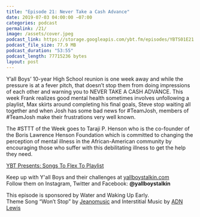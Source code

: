 ```yaml
---
title: "Episode 21: Never Take a Cash Advance"
date: 2019-07-03 04:00:00 −07:00
categories: podcast
permalink: /21/
image: /assets/cover.jpeg
podcast_link: https://storage.googleapis.com/ybt.fm/episodes/YBTS01E21.mp3
podcast_file_size: 77.9 MB
podcast_duration: "53:55"
podcast_length: 77715236 bytes
layout: post
---
```


Y’all Boys’ 10-year High School reunion is one week away and while the pressure is at a fever pitch, that doesn’t stop them from doing impressions of each other and warning you to NEVER TAKE A CASH ADVANCE. This week Frank realizes good mental health sometimes involves unfollowing a playlist, Max skirts around completing his final goals, Steve stop waiting all together and when Josh has some bad news for #TeamJosh, members of #TeamJosh make their frustrations very well known.

The #STTT of the Week goes to Taraji P. Henson who is the co-founder of the Boris Lawrence Henson Foundation which is committed to changing the perception of mental illness in the African-American community by encouraging those who suffer with this debilitating illness to get the help they need.

[YBT Presents: Songs To Flex To Playlist](https://open.spotify.com/playlist/26LW5GeaehbCI4IYQFaahC?si=Bbmg3sVzRQ2j3khavSde0w)

Keep up with Y'all Boys and their challenges at [yallboystalkin.com](https://yallboystalkin.com)
<br>Follow them on Instagram, Twitter and Facebook: **@yallboystalkin**

This episode is sponsored by Water and Waking Up Early.
<br>Theme Song “Won’t Stop” by [Jeanomusic](https://www.jeanomusic.com/) and Interstitial Music by [ADN Lewis](https://www.adnlewis.com/)
